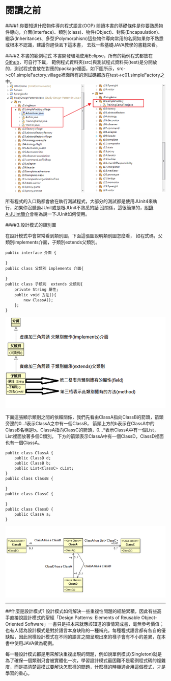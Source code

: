 # 閱讀之前


####1.你要知道什麼物件導向程式語言(OOP)
閱讀本書的基礎條件是你要熟悉物件導向，介面(interface)、類別(class)、物件(Object)、封裝(Encapsulation)、
繼承(Inheritance)、多型(Polymorphism)這些物件導向常用的名詞如果你不熟悉或根本不認識，建議你趕快丟下這本書，
去找一些基礎JAVA教學的書籍來看。

####2.本書的範例程式
本書開發環境使用Eclipse，所有的範例程式都放在[Github](https://github.com/skyyen999/StudyDesignPatternInJavaCode.git)，可自行下載，
範例程式資料夾(src)與測試程式資料夾(test)是分開放的，測試程式會放在對應的package裡面，如下圖所示，src->c01.simpleFactory.village裡面所有的測試碼都放在test->c01.simpleFactory之中。  
![Test](image/bJunit.png)  
  
所有程式的入口點都會放在執行測試程式，大部分的測試都是使用JUnit4來執行，如果你沒聽過JUnit或是根JUnit不熟悉的話
沒關係，這很簡單的，[附錄A:JUint簡介](junit.md)會稍為說一下JUnit如何使用。


####3.設計模式的類別圖
  
在設計模式中會常常看到類別圖，下面這張圖說明類別圖怎麼看，
如程式碼，父類別implements介面，子類別extends父類別。
```
public interface 介面 {

}
public class 父類別 implements 介面{

}
public class 子類別  extends 父類別{
	private String 屬性;
	public void 方法(){
		new ClassA();
	};
}
```
![umlDemoA](image/umlDemoA.gif)


下面這張顯示類別之間的依賴關係，我們先看由ClassA指向ClassB的箭頭，箭頭旁邊的0...1表示ClassA之中有一個ClassB，
箭頭上方的b表示在ClassA中的ClassB名稱是b。ClassA指向ClassC的箭頭，0...*表示ClassA中有一個List，List裡面放著多個C類別。
下方的箭頭表示ClassA中有一個ClassD，ClassD裡面也有一個ClassA。

```
public class ClassA {
	public ClassD d;
	public ClassB b;
	public List<ClassC> cList;
}
public class ClassB {

}
public class ClassC {

}
public class ClassD {
	public ClassA a;
}
```
![umlDemoB](image/umlDemoB.gif)
- - -
  
##什麼是設計模式?
設計模式如何解決一些重複性問題的經驗累積，因此有些高手直接說設計模式的聖經「Design Patterns: Elements of Reusable Object-Oriented Software」一書只是把本來就應該知道的事情寫成書，毫無參考價值；也有人認為設計模式是對於語言本身缺陷的一種補充。每種程式語言都有各自的優缺點，因此同樣設計模式在不同的語言之間呈現出來的樣子會有不小的差異，在本書中使用JAVA做為範例。  
  
每一種設計模式都是用來解決重複出現的問題，例如說單例模式(Singleton)就是為了確保一個類別只會被實體化一次，學習設計模式最困難不是範例程式碼的複雜度，而是搞清楚這模式要解決怎麼樣的問題，什麼樣的時機適合用這個模式，才是學習的重心。
